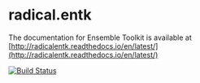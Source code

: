 # radical.entk

The documentation for Ensemble Toolkit is available at 
[http://radicalentk.readthedocs.io/en/latest/](http://radicalentk.readthedocs.io/en/latest/)


[![Build Status](https://travis-ci.org/radical-cybertools/radical.entk.svg?branch=master)](https://travis-ci.org/radical-cybertools/radical.entk.svg?branch=master)
